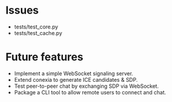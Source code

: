 # Issues

- tests/test_core.py
- tests/test_cache.py

# Future features

- Implement a simple WebSocket signaling server.
- Extend conexia to generate ICE candidates & SDP.
- Test peer-to-peer chat by exchanging SDP via WebSocket.
- Package a CLI tool to allow remote users to connect and chat.